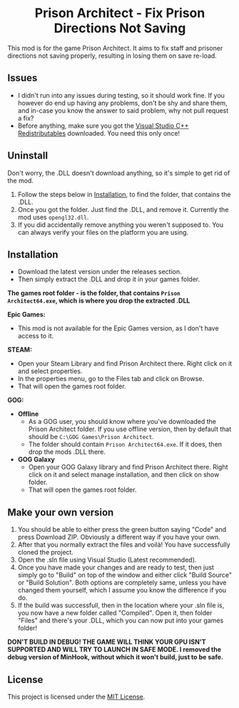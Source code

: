 <h1 align="center">
  Prison Architect - Fix Prison Directions Not Saving
</h1>

This mod is for the game Prison Architect. It aims to fix staff and prisoner directions not saving properly, resulting in losing them on save re-load.

## Issues

  - I didn't run into any issues during testing, so it should work fine. If you however do end up having any problems, don't be shy and share them, and in-case you know the answer to said problem, why not pull request a fix?
  - Before anything, make sure you got the [Visual Studio C++ Redistributables](https://aka.ms/vs/17/release/vc_redist.x64.exe) downloaded. You need this only once!

## Uninstall

  Don't worry, the .DLL doesn't download anything, so it's simple to get rid of the mod.
  1. Follow the steps below in [Installation](https://github.com/vojin154/pa_fix_direction_serialization?tab=readme-ov-file#installation), to find the folder, that contains the .DLL.
  2. Once you got the folder. Just find the .DLL, and remove it. Currently the mod uses `opengl32.dll`.
  3. If you did accidentally remove anything you weren't supposed to. You can always verify your files on the platform you are using.

## Installation

- Download the latest version under the releases section.
- Then simply extract the .DLL and drop it in your games folder.

**The games root folder - is the folder, that contains `Prison Architect64.exe`, which is where you drop the extracted .DLL**

**Epic Games:**
  - This mod is not available for the Epic Games version, as I don't have access to it.

**STEAM:**
  - Open your Steam Library and find Prison Architect there. Right click on it and select properties.
  - In the properties menu, go to the Files tab and click on Browse.
  - That will open the games root folder.

**GOG:**
  - **Offline**
    - As a GOG user, you should know where you've downloaded the Prison Architect folder. If you use offline version, then by default that should be `C:\GOG Games\Prison Architect`.
    - The folder should contain `Prison Architect64.exe`. If it does, then drop the mods .DLL there.
  - **GOG Galaxy**
    - Open your GOG Galaxy library and find Prison Architect there. Right click on it and select manage installation, and then click on show folder.
    - That will open the games root folder.

## Make your own version

1. You should be able to either press the green button saying "Code" and press Download ZIP. Obviously a different way if you have your own.
2. After that you normally extract the files and voilà! You have successfully cloned the project.
3. Open the .sln file using Visual Studio (Latest recommended).
4. Once you have made your changes and are ready to test, then just simply go to "Build" on top of the window and either click "Build Source" or "Build Solution". Both options are completely same, unless you have changed them yourself, which I assume you know the difference if you do.
5. If the build was successfull, then in the location where your .sln file is, you now have a new folder called "Compiled". Open it, then folder "Files" and there's your .DLL, which you can now put into your games folder!

**DON'T BUILD IN DEBUG! THE GAME WILL THINK YOUR GPU ISN'T SUPPORTED AND WILL TRY TO LAUNCH IN SAFE MODE. I removed the debug version of MinHook, without which it won't build, just to be safe.**

## License

This project is licensed under the [MIT License](https://choosealicense.com/licenses/mit/).

